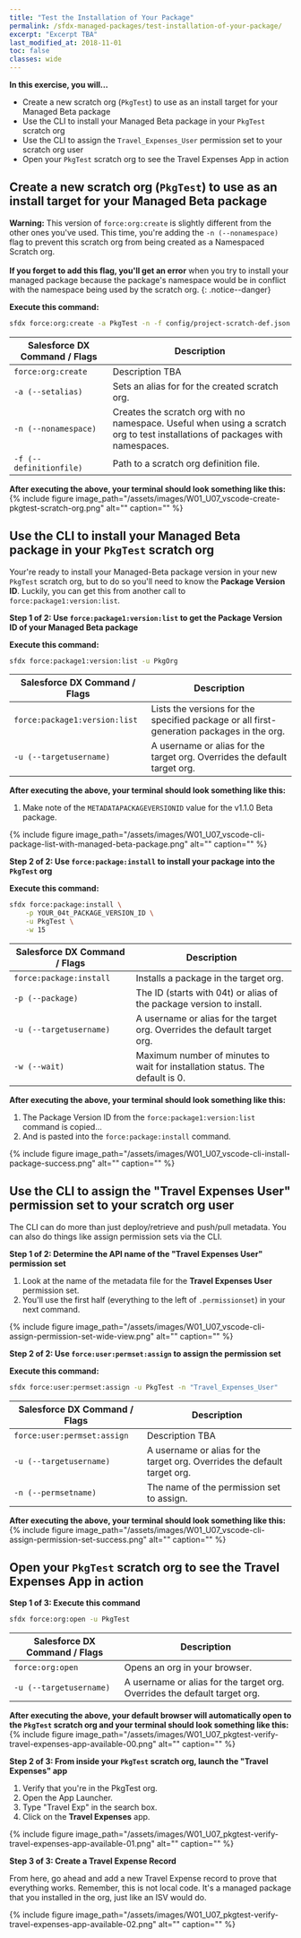 ```yaml
---
title: "Test the Installation of Your Package"
permalink: /sfdx-managed-packages/test-installation-of-your-package/
excerpt: "Excerpt TBA"
last_modified_at: 2018-11-01
toc: false
classes: wide
---
```


**In this exercise, you will...**

* Create a new scratch org (`PkgTest`) to use as an install target for your Managed Beta package
* Use the CLI to install your Managed Beta package in your `PkgTest` scratch org
* Use the CLI to assign the `Travel_Expenses_User` permission set to your scratch org user
* Open your `PkgTest` scratch org to see the Travel Expenses App in action

## Create a new scratch org (`PkgTest`) to use as an install target for your Managed Beta package

**Warning:** This version of `force:org:create` is slightly different from the other ones you've used.  This time, you're adding the `-n (--nonamespace)` flag to prevent this scratch org from being created as a Namespaced Scratch org. <br> <br> **If you forget to add this flag, you'll get an error** when you try to install your managed package because the package's namespace would be in conflict with the namespace being used by the scratch org.
{: .notice--danger}

**Execute this command:**
```bash
sfdx force:org:create -a PkgTest -n -f config/project-scratch-def.json
```

| Salesforce DX Command / Flags   | Description                                             |
| --------------------------------| --------------------------------------------------------|
| `force:org:create`              | Description TBA                                         |
| `-a (--setalias)`               | Sets an alias for for the created scratch org. |
| `-n (--nonamespace)`            | Creates the scratch org with no namespace. Useful when using a scratch org to test installations of packages with namespaces. |
| `-f (--definitionfile)`         | Path to a scratch org definition file.  |


**After executing the above, your terminal should look something like this:**
{% include figure image_path="/assets/images/W01_U07_vscode-create-pkgtest-scratch-org.png" alt="" caption="" %}


## Use the CLI to install your Managed Beta package in your `PkgTest` scratch org
Your're ready to install your Managed-Beta package version in your new `PkgTest` scratch org, but to do so you'll need to know the **Package Version ID**. Luckily, you can get this from another call to `force:package1:version:list`.

**Step 1 of 2: Use `force:package1:version:list` to get the Package Version ID of your Managed Beta package**

**Execute this command:**
```bash
sfdx force:package1:version:list -u PkgOrg
```

| Salesforce DX Command / Flags   | Description                                             |
| --------------------------------| --------------------------------------------------------|
| `force:package1:version:list`   | Lists the versions for the specified package or all first-generation packages in the org. |
| `-u (--targetusername)`         | A username or alias for the target org. Overrides the default target org. |

**After executing the above, your terminal should look something like this:**

1. Make note of the `METADATAPACKAGEVERSIONID` value for the v1.1.0 Beta package.

{% include figure image_path="/assets/images/W01_U07_vscode-cli-package-list-with-managed-beta-package.png" alt="" caption="" %}


**Step 2 of 2: Use `force:package:install` to install your package into the `PkgTest` org**


**Execute this command:**
```bash
sfdx force:package:install \
    -p YOUR_04t_PACKAGE_VERSION_ID \
    -u PkgTest \
    -w 15
```

| Salesforce DX Command / Flags   | Description                                             |
| --------------------------------| --------------------------------------------------------|
| `force:package:install`         | Installs a package in the target org. |
| `-p (--package)`                | The ID (starts with 04t) or alias of the package version to install. |
| `-u (--targetusername)`         | A username or alias for the target org. Overrides the default target org. |
| `-w (--wait)`                   | Maximum number of minutes to wait for installation status. The default is 0. |

**After executing the above, your terminal should look something like this:**

1. The Package Version ID from the `force:package1:version:list` command is copied...
2. And is pasted into the `force:package:install` command.

{% include figure image_path="/assets/images/W01_U07_vscode-cli-install-package-success.png" alt="" caption="" %}


## Use the CLI to assign the "Travel Expenses User" permission set to your scratch org user
The CLI can do more than just deploy/retrieve and push/pull metadata.  You can also do things like assign permission sets via the CLI.

**Step 1 of 2: Determine the API name of the "Travel Expenses User" permission set**

1. Look at the name of the metadata file for the **Travel Expenses User** permission set.
2. You'll use the first half (everything to the left of `.permissionset`) in your next command.

{% include figure image_path="/assets/images/W01_U07_vscode-cli-assign-permission-set-wide-view.png" alt="" caption="" %}


**Step 2 of 2: Use `force:user:permset:assign` to assign the permission set**

**Execute this command:**
```bash
sfdx force:user:permset:assign -u PkgTest -n "Travel_Expenses_User"
```

| Salesforce DX Command / Flags   | Description                                             |
| --------------------------------| --------------------------------------------------------|
| `force:user:permset:assign`     | Description TBA                                         |
| `-u (--targetusername)`         | A username or alias for the target org. Overrides the default target org. |
| `-n (--permsetname)`            | The name of the permission set to assign. |

**After executing the above, your terminal should look something like this:**
{% include figure image_path="/assets/images/W01_U07_vscode-cli-assign-permission-set-success.png" alt="" caption="" %}


## Open your `PkgTest` scratch org to see the Travel Expenses App in action

**Step 1 of 3: Execute this command**
```bash
sfdx force:org:open -u PkgTest
```

| Salesforce DX Command / Flags   | Description                                             |
| --------------------------------| --------------------------------------------------------|
| `force:org:open`                | Opens an org in your browser.                           |
| `-u (--targetusername)`         | A username or alias for the target org. Overrides the default target org. |

**After executing the above, your default browser will automatically open to the `PkgTest` scratch org and your terminal should look something like this:**
{% include figure image_path="/assets/images/W01_U07_pkgtest-verify-travel-expenses-app-available-00.png" alt="" caption="" %}

**Step 2 of 3: From inside your `PkgTest` scratch org, launch the "Travel Expenses" app**

1. Verify that you're in the PkgTest org.
2. Open the App Launcher.
3. Type "Travel Exp" in the search box.
4. Click on the **Travel Expenses** app.

{% include figure image_path="/assets/images/W01_U07_pkgtest-verify-travel-expenses-app-available-01.png" alt="" caption="" %}

**Step 3 of 3: Create a Travel Expense Record**

From here, go ahead and add a new Travel Expense record to prove that everything works.  Remember, this is not local code.  It's a managed package that you installed in the org, just like an ISV would do.

{% include figure image_path="/assets/images/W01_U07_pkgtest-verify-travel-expenses-app-available-02.png" alt="" caption="" %}
